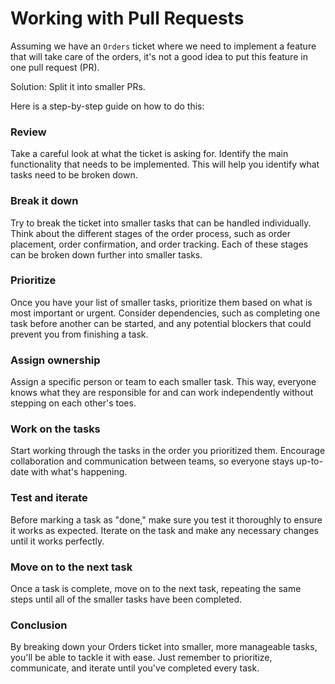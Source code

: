 # Working with Pull Requests

Assuming we have an `Orders` ticket where we need to implement a feature that will take care of the orders, it's not a good idea to put this feature in one pull request (PR).

Solution: Split it into smaller PRs.

Here is a step-by-step guide on how to do this:

### Review

Take a careful look at what the ticket is asking for. Identify the main functionality that needs to be implemented. This will help you identify what tasks need to be broken down.

### Break it down

Try to break the ticket into smaller tasks that can be handled individually. Think about the different stages of the order process, such as order placement, order confirmation, and order tracking. Each of these stages can be broken down further into smaller tasks.

### Prioritize

Once you have your list of smaller tasks, prioritize them based on what is most important or urgent. Consider dependencies, such as completing one task before another can be started, and any potential blockers that could prevent you from finishing a task.

### Assign ownership

Assign a specific person or team to each smaller task. This way, everyone knows what they are responsible for and can work independently without stepping on each other's toes.

### Work on the tasks

Start working through the tasks in the order you prioritized them. Encourage collaboration and communication between teams, so everyone stays up-to-date with what's happening.

### Test and iterate

Before marking a task as "done," make sure you test it thoroughly to ensure it works as expected. Iterate on the task and make any necessary changes until it works perfectly.

### Move on to the next task

Once a task is complete, move on to the next task, repeating the same steps until all of the smaller tasks have been completed.

### Conclusion

By breaking down your Orders ticket into smaller, more manageable tasks, you'll be able to tackle it with ease. Just remember to prioritize, communicate, and iterate until you've completed every task.
